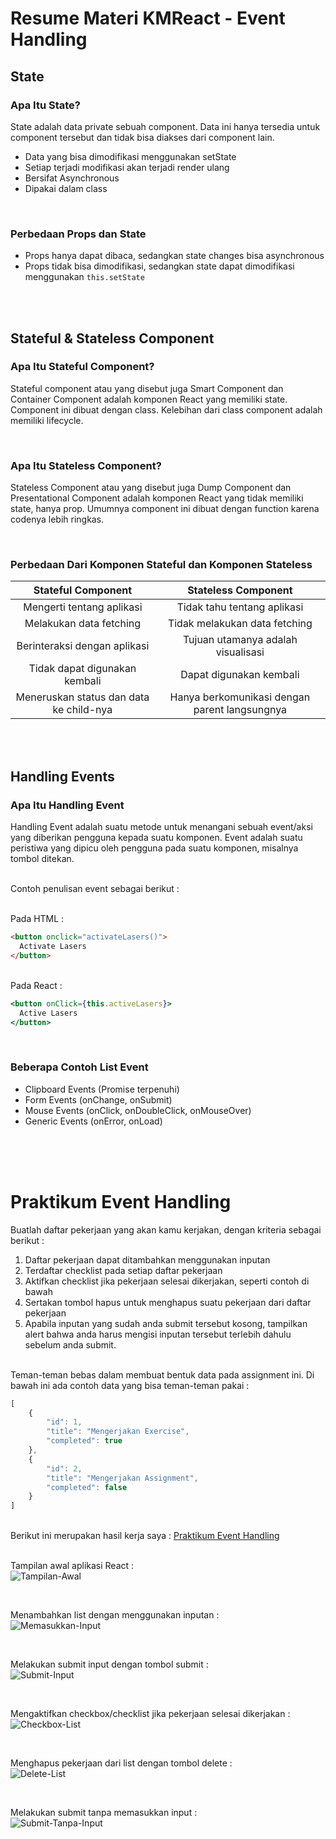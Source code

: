 # Resume Materi KMReact - Event Handling
## State
### Apa Itu State?
State adalah data private sebuah component. Data ini hanya tersedia untuk component tersebut dan tidak bisa diakses dari component lain.

- Data yang bisa dimodifikasi menggunakan setState
- Setiap terjadi modifikasi akan terjadi render ulang
- Bersifat Asynchronous
- Dipakai dalam class

<br>

### Perbedaan Props dan State
- Props hanya dapat dibaca, sedangkan state changes bisa asynchronous
- Props tidak bisa dimodifikasi, sedangkan state dapat dimodifikasi menggunakan `this.setState`

<br><br>


## Stateful & Stateless Component
### Apa Itu Stateful Component?
Stateful component atau yang disebut juga Smart Component dan Container Component adalah komponen React yang memiliki state. Component ini dibuat dengan class. Kelebihan dari class component adalah memiliki lifecycle.

<br>

### Apa Itu Stateless Component?
Stateless Component atau yang disebut juga Dump Component dan Presentational Component adalah komponen React yang tidak memiliki state, hanya prop. Umumnya component ini dibuat dengan function karena codenya lebih ringkas.

<br>

### Perbedaan Dari Komponen Stateful dan Komponen Stateless

| Stateful Component                      | Stateless Component                           |
| :---:                                   | :---:                                         |
| Mengerti tentang aplikasi               | Tidak tahu tentang aplikasi                   |
| Melakukan data fetching                 | Tidak melakukan data fetching                 |
| Berinteraksi dengan aplikasi            | Tujuan utamanya adalah visualisasi            |
| Tidak dapat digunakan kembali           | Dapat digunakan kembali                       |
| Meneruskan status dan data ke child-nya | Hanya berkomunikasi dengan parent langsungnya |

<br><br>


## Handling Events
### Apa Itu Handling Event
Handling Event adalah suatu metode untuk menangani sebuah event/aksi yang diberikan pengguna kepada suatu komponen. Event adalah suatu peristiwa yang dipicu oleh pengguna pada suatu komponen, misalnya tombol ditekan.

<br> Contoh penulisan event sebagai berikut :

<br> Pada HTML :

```html
<button onclick="activateLasers()">
  Activate Lasers
</button>
```

<br> Pada React :

```jsx
<button onClick={this.activeLasers}>
  Active Lasers
</button>
```

<br>

### Beberapa Contoh List Event
- Clipboard Events (Promise terpenuhi)
- Form Events (onChange, onSubmit)
- Mouse Events (onClick, onDoubleClick, onMouseOver)
- Generic Events (onError, onLoad)

<br><br><br>

# Praktikum Event Handling
Buatlah daftar pekerjaan yang akan kamu kerjakan, dengan kriteria sebagai berikut :
1. Daftar pekerjaan dapat ditambahkan menggunakan inputan
2. Terdaftar checklist pada setiap daftar pekerjaan
3. Aktifkan checklist jika pekerjaan selesai dikerjakan, seperti contoh di bawah
4. Sertakan tombol hapus untuk menghapus suatu pekerjaan dari daftar pekerjaan
5. Apabila inputan yang sudah anda submit tersebut kosong, tampilkan alert bahwa anda harus mengisi inputan tersebut terlebih dahulu sebelum anda submit.

<br> Teman-teman bebas dalam membuat bentuk data pada assignment ini. Di bawah ini ada contoh data yang bisa teman-teman pakai :

```jsx
[
    {
        "id": 1,
        "title": "Mengerjakan Exercise",
        "completed": true
    },
    {
        "id": 2,
        "title": "Mengerjakan Assignment",
        "completed": false
    }
]
```

<br> Berikut ini merupakan hasil kerja saya : [Praktikum Event Handling](https://github.com/m-mustakim-surya/react_m-mustakim-surya/tree/13_Event-Handling/13_Event%20Handling/praktikum/eventhandling)

<br> Tampilan awal aplikasi React :
<br> ![Tampilan-Awal](https://github.com/m-mustakim-surya/react_m-mustakim-surya/blob/13_Event-Handling/13_Event%20Handling/screenshots/01_Tampilan-Awal.PNG)

<br>

Menambahkan list dengan menggunakan inputan :
<br> ![Memasukkan-Input](https://github.com/m-mustakim-surya/react_m-mustakim-surya/blob/13_Event-Handling/13_Event%20Handling/screenshots/02_Memasukkan-Input.PNG)

<br>

Melakukan submit input dengan tombol submit :
<br> ![Submit-Input](https://github.com/m-mustakim-surya/react_m-mustakim-surya/blob/13_Event-Handling/13_Event%20Handling/screenshots/03_Submit-Input.PNG)

<br>

Mengaktifkan checkbox/checklist jika pekerjaan selesai dikerjakan :
<br> ![Checkbox-List](https://github.com/m-mustakim-surya/react_m-mustakim-surya/blob/13_Event-Handling/13_Event%20Handling/screenshots/04_Checkbox-List.PNG)

<br>

Menghapus pekerjaan dari list dengan tombol delete :
<br> ![Delete-List](https://github.com/m-mustakim-surya/react_m-mustakim-surya/blob/13_Event-Handling/13_Event%20Handling/screenshots/05_Delete-List.PNG)

<br>

Melakukan submit tanpa memasukkan input :
<br> ![Submit-Tanpa-Input](https://github.com/m-mustakim-surya/react_m-mustakim-surya/blob/13_Event-Handling/13_Event%20Handling/screenshots/06_Submit-Tanpa-Input.PNG)
